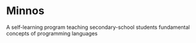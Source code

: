 # Minnos
A self-learning program teaching secondary-school students fundamental concepts of programming languages
